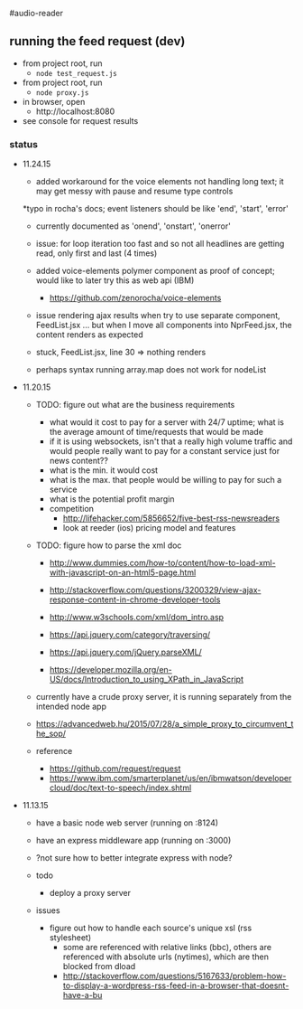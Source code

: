 #audio-reader

## running the feed request (dev)
  * from project root, run
    * `node test_request.js`
  * from project root, run
    * `node proxy.js`
  * in browser, open
    * http://localhost:8080
  * see console for request results

### status

* 11.24.15
  * added workaround for the voice elements not handling long text; it may get messy with pause and resume type controls

  *typo in rocha's docs; event listeners should be like 'end', 'start', 'error'
    * currently documented as 'onend', 'onstart', 'onerror'

  * issue: for loop iteration too fast and so not all headlines are getting read, only first and last (4 times)
  * added voice-elements polymer component as proof of concept; would like to later try this as web api (IBM)
    * https://github.com/zenorocha/voice-elements

  * issue rendering ajax results when try to use separate component, FeedList.jsx ... but when I move all components into NprFeed.jsx, the content renders as expected

  * stuck, FeedList.jsx, line 30 => nothing renders
  * perhaps syntax running array.map does not work for nodeList

* 11.20.15
  * TODO: figure out what are the business requirements
    * what would it cost to pay for a server with 24/7 uptime; what is the average amount of time/requests that would be made
    * if it is using websockets, isn't that a really high volume traffic and would people really want to pay for a constant service just for news content??
    * what is the min. it would cost
    * what is the max. that people would be willing to pay for such a service
    * what is the potential profit margin
    * competition
      * http://lifehacker.com/5856652/five-best-rss-newsreaders
      * look at reeder (ios) pricing model and features

  * TODO: figure how to parse the xml doc
    * http://www.dummies.com/how-to/content/how-to-load-xml-with-javascript-on-an-html5-page.html
    * http://stackoverflow.com/questions/3200329/view-ajax-response-content-in-chrome-developer-tools

    * http://www.w3schools.com/xml/dom_intro.asp
    * https://api.jquery.com/category/traversing/
    * https://api.jquery.com/jQuery.parseXML/
    * https://developer.mozilla.org/en-US/docs/Introduction_to_using_XPath_in_JavaScript

  * currently have a crude proxy server, it is running separately from the intended node app
  * https://advancedweb.hu/2015/07/28/a_simple_proxy_to_circumvent_the_sop/

  * reference
    * https://github.com/request/request
    * https://www.ibm.com/smarterplanet/us/en/ibmwatson/developercloud/doc/text-to-speech/index.shtml


* 11.13.15
  * have a basic node web server (running on :8124)
  * have an express middleware app (running on :3000)
  * ?not sure how to better integrate express with node? 

  * todo
    * deploy a proxy server

  * issues
    * figure out how to handle each source's unique xsl (rss stylesheet)
      * some are referenced with relative links (bbc), others are referenced with absolute urls (nytimes), which are then blocked from dload
      * http://stackoverflow.com/questions/5167633/problem-how-to-display-a-wordpress-rss-feed-in-a-browser-that-doesnt-have-a-bu